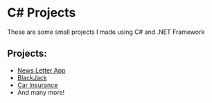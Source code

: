 # C# Projects
These are some small projects I made using C# and .NET Framework

## Projects:
 * [News Letter App](https://github.com/Canadianfaller7/C-Sharp-Projects/tree/master/NewsLetterAppMVC/ "Named link title")
 * [BlackJack](https://github.com/Canadianfaller7/BlackJack/ "Named link title")
 * [Car Insurance](https://github.com/Canadianfaller7/C-Sharp-Projects/tree/master/CarInsurance/ "Named link title")
 * And many more!
